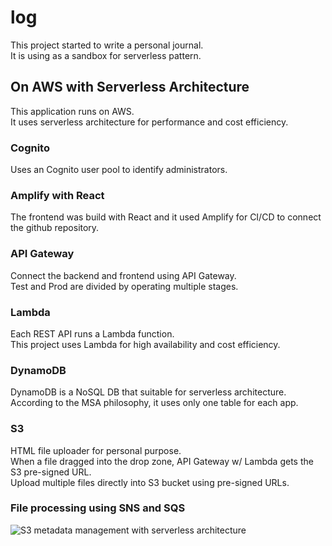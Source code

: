 # log
This project started to write a personal journal.  
It is using as a sandbox for serverless pattern.

## On AWS with Serverless Architecture
This application runs on AWS.  
It uses serverless architecture for performance and cost efficiency.

### Cognito
Uses an Cognito user pool to identify administrators.

### Amplify with React
The frontend was build with React and it used Amplify for CI/CD to connect the github repository.

### API Gateway
Connect the backend and frontend using API Gateway.  
Test and Prod are divided by operating multiple stages.

### Lambda
Each REST API runs a Lambda function.  
This project uses Lambda for high availability and cost efficiency.

### DynamoDB
DynamoDB is a NoSQL DB that suitable for serverless architecture.  
According to the MSA philosophy, it uses only one table for each app.

### S3
HTML file uploader for personal purpose.  
When a file dragged into the drop zone, API Gateway w/ Lambda gets the S3 pre-signed URL.  
Upload multiple files directly into S3 bucket using pre-signed URLs.  

### File processing using SNS and SQS
![S3 metadata management with serverless architecture](https://park108-image-prod.s3.ap-northeast-2.amazonaws.com/20211130-91339b77-5b21-4d38-8acb-a338296cee20.png "S3 metadata management with serverless architecture")